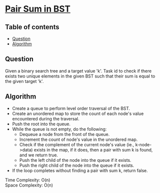 # [Pair Sum in BST](https://www.codingninjas.com/studio/problems/pair-sum-in-bst_8230756?challengeSlug=striver-sde-challenge&leftPanelTab=0)

## Table of contents

- [Question](#question)
- [Algorithm](#algorithm)

## Question
Given a binary search tree and a target value 'k'. Task id to check if there exists two unique elements in the given BST such that their sum is equal to the given target 'k'.

## Algorithm
- Create a queue to perform level order traversal of the BST. 
- Create an unordered map to store the count of each node's value encountered during the traversal.
- Push the root into the queue.
- While the queue is not empty, do the following:
    - Dequeue a node from the front of the queue.
    - Increment the count of node's value in the unordered map.
    - Check if the complement of the current node's value (ie., k-node->data) exists in the map, if it does, then a pair with sum k is found, and we return true.
    - Push the left child of the node into the queue if it exists.
    - Push the right child of the node into the queue if it exists.
- If the loop completes without finding a pair with sum k, return false.

Time Complexity: O(n)</br>
Space Complexity: O(n) </br>


